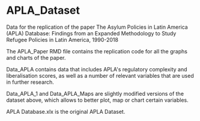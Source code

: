 # APLA_Dataset
Data for the replication of the paper The Asylum Policies in Latin America (APLA) Database: Findings from an Expanded Methodology to Study Refugee Policies in Latin America, 1990-2018

The APLA_Paper RMD file contains the replication code for all the graphs and charts of the paper. 

Data_APLA contains data that includes APLA's regulatory complexity and liberalisation scores, as well as a number of relevant variables that are used in further research. 

Data_APLA_1 and Data_APLA_Maps are slightly modified versions of the dataset above, which allows to better plot, map or chart certain variables. 

APLA Database.xlx is the original APLA Dataset.
